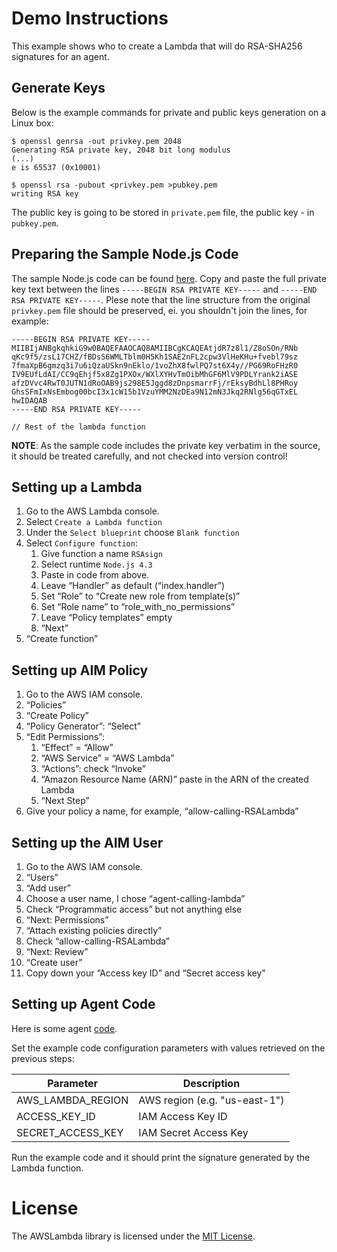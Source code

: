 # Demo Instructions

This example shows who to create a Lambda that will do RSA-SHA256 signatures for an agent.

## Generate Keys

Below is the example commands for private and public keys generation on a Linux box:

```
$ openssl genrsa -out privkey.pem 2048
Generating RSA private key, 2048 bit long modulus
(...)
e is 65537 (0x10001)

$ openssl rsa -pubout <privkey.pem >pubkey.pem
writing RSA key
```

The public key is going to be stored in `private.pem` file, the public key - in `pubkey.pem`.

## Preparing the Sample Node.js Code

The sample Node.js code can be found [here](RSALambda.js). Copy and paste the full private key text between the lines `-----BEGIN RSA PRIVATE KEY-----` and `-----END RSA PRIVATE KEY-----`. Plese note that the line structure from the original `privkey.pem` file should be preserved, ei. you shouldn't join the lines, for example:

```
-----BEGIN RSA PRIVATE KEY-----
MIIBIjANBgkqhkiG9w0BAQEFAAOCAQ8AMIIBCgKCAQEAtjdR7z8l1/Z8oSOn/RNb
qKc9f5/zsL17CHZ/fBDsS6WMLTblm0H5Kh1SAE2nFL2cpw3VlHeKHu+fvebl79sz
7fmaXpB6gmzq3i7u6iQzaUSkn9nEklo/1voZhX8fwlPQ7st6X4y//PG69RoFHzR0
IV9EUfLdAI/CC9qEhjf5x8Zg1PXOx/WXlXYHvTmOibMhGF6MlV9PDLYrank2iASE
afzDVvc4RwT0JUTN1dRoOAB9js298E5Jggd8zDnpsmarrFj/rEksyBdhLl8PHRoy
GhsSFmIxNsEmbog00bcI3x1cW15b1VzuYMM2NzDEa9N12mN3Jkq2RNlg56qGTxEL
hwIDAQAB
-----END RSA PRIVATE KEY-----

// Rest of the lambda function
```

**NOTE**: As the sample code includes the private key verbatim in the source, it should be treated carefully, and not checked into version control!

## Setting up a Lambda

1. Go to the AWS Lambda console.
1. Select `Create a Lambda function`
1. Under the `Select blueprint` choose `Blank function`
1. Select `Configure function`:
    1. Give function a name `RSAsign`
    1. Select runtime `Node.js 4.3`
    1. Paste in code from above.
    1. Leave “Handler” as default (“index.handler”)
    1. Set “Role” to “Create new role from template(s)”
    1. Set “Role name” to “role_with_no_permissions”
    1. Leave “Policy templates” empty
    1. “Next”
1. “Create function”

## Setting up AIM Policy

1. Go to the AWS IAM console.
1. “Policies”
1. “Create Policy”
1. “Policy Generator”: “Select”
1. “Edit Permissions”:
    1. “Effect” = “Allow”
    1. “AWS Service” = “AWS Lambda”
    1. “Actions”: check “Invoke”
    1. “Amazon Resource Name (ARN)” paste in the ARN of the created Lambda
    1. “Next Step”
1. Give your policy a name, for example, “allow-calling-RSALambda”

## Setting up the AIM User

1. Go to the AWS IAM console.
1. “Users”
1. “Add user”
1. Choose a user name, I chose “agent-calling-lambda”
1. Check “Programmatic access” but not anything else
1. “Next: Permissions”
1. “Attach existing policies directly”
1. Check “allow-calling-RSALambda”
1. “Next: Review”
1. “Create user”
1. Copy down your “Access key ID” and “Secret access key"

## Setting up Agent Code

Here is some agent [code](agent.nut).

Set the example code configuration parameters with values retrieved on the previous steps:

Parameter             | Description
----------------------| -----------
AWS_LAMBDA_REGION     | AWS region (e.g. "us-east-1")
ACCESS_KEY_ID         | IAM Access Key ID
SECRET_ACCESS_KEY     | IAM Secret Access Key

Run the example code and it should print the signature generated by the Lambda function.

# License

The AWSLambda library is licensed under the [MIT License](../../LICENSE).

